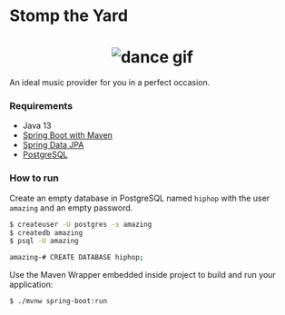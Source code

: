 # Stomp the Yard

<h1 align="center">
  <img alt="dance gif" src="dance.gif"/>
</h1>

An ideal music provider for you in a perfect occasion.

### Requirements

* Java 13
* [Spring Boot with Maven](https://docs.spring.io/spring-boot/docs/2.2.2.RELEASE/maven-plugin/)
* [Spring Data JPA](https://docs.spring.io/spring-boot/docs/2.2.2.RELEASE/reference/htmlsingle/#boot-features-jpa-and-spring-data)
* [PostgreSQL](https://www.postgresql.org/)

### How to run

Create an empty database in PostgreSQL named `hiphop` with the user `amazing` and an empty password.

```bash
$ createuser -U postgres -s amazing
$ createdb amazing
$ psql -U amazing

amazing-# CREATE DATABASE hiphop; 
```

Use the Maven Wrapper embedded inside project to build and run your application:

```bash
$ ./mvnw spring-boot:run
```